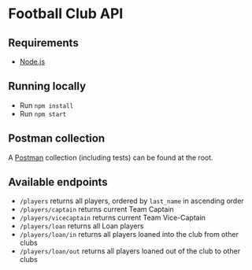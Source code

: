 # Football Club API

## Requirements

-   [Node.js](https://nodejs.org/en)

## Running locally

-   Run `npm install`
-   Run `npm start`

## Postman collection

A [Postman](https://www.postman.com/) collection (including tests) can be found at the root.

## Available endpoints

-   `/players` returns all players, ordered by `last_name` in ascending order
-   `/players/captain` returns current Team Captain
-   `/players/vicecaptain` returns current Team Vice-Captain
-   `/players/loan` returns all Loan players
-   `/players/loan/in` returns all players loaned into the club from other clubs
-   `/players/loan/out` returns all players loaned out of the club to other clubs

